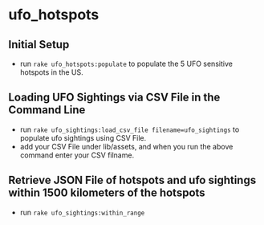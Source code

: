 # ufo_hotspots


## Initial Setup

  - run `rake ufo_hotspots:populate` to populate the 5 UFO sensitive hotspots in the US.

## Loading UFO Sightings via CSV File in the Command Line
  - run `rake ufo_sightings:load_csv_file filename=ufo_sightings` to populate ufo sightings using CSV File.
  - add your CSV File under lib/assets, and when you run the above command enter your CSV filname.

## Retrieve JSON File of hotspots and ufo sightings within 1500 kilometers of the hotspots

  - run `rake ufo_sightings:within_range`